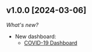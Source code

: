 ## v1.0.0 [2024-03-06]

_What's new?_

- New dashboard:
  - [COVID-19 Dashboard](https://hub.powerpipe.io/mods/turbot/powerpipe-mod-covid19/dashboard.covid19)
